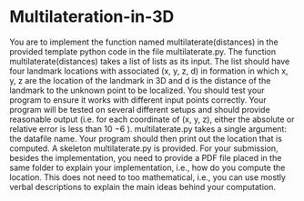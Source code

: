 # Multilateration-in-3D
You are to implement the function named multilaterate(distances) in the provided template python code in the file multilaterate.py. The function multilaterate(distances) takes a list of lists as its input. The list should have four landmark locations with associated (x, y, z, d) in formation in which x, y, z are the location of the landmark in 3D and d is the distance of the landmark to the unknown point to be localized. You should test your program to ensure it works with different input points correctly. Your program will be tested on several different setups and should provide reasonable output (i.e. for each coordinate of (x, y, z), either the absolute or relative error is less than 10 −6 ). multilaterate.py takes a single argument: the datafile name. Your program should then print out the location that is computed. A skeleton multilaterate.py is provided. For your submission, besides the implementation, you need to provide a PDF file placed in the same folder to explain your implementation, i.e., how do you compute the location. This does not need to too mathematical, i.e., you can use mostly verbal descriptions to explain the main ideas behind your computation.
